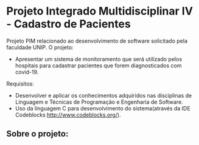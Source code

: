 # Projeto Integrado Multidisciplinar IV - Cadastro de Pacientes

Projeto PIM relacionado ao desenvolvimento de software solicitado pela faculdade UNIP.
O projeto:
* Apresentar um sistema de monitoramento que será utilizado pelos hospitais para cadastrar pacientes que forem diagnosticados com covid-19.

Requisitos:
* Desenvolver e aplicar os conhecimentos adquiridos nas disciplinas de Linguagem e Técnicas de Programação e Engenharia de Software.
* Uso da linguagem C para desenvolvimento do sistema(através da IDE Codeblocks http://www.codeblocks.org/).

Sobre o projeto:
- 